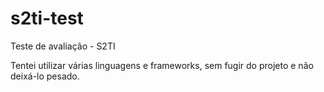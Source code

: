 # s2ti-test
Teste de avaliação - S2TI

Tentei utilizar várias linguagens e frameworks, sem fugir do projeto e não deixá-lo pesado.
